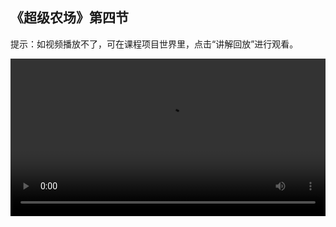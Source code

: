 ## 《超级农场》第四节
 
提示：如视频播放不了，可在课程项目世界里，点击“讲解回放”进行观看。
 
<video width="100%" controls controlslist="nodownload nofullscreen noremoteplayback" disablePictureInPicture>
  <source src="https://api.keepwork.com/ts-storage/siteFiles/21627/raw#超级农场4_4.1.webm" type="video/webm" />
  <source src="https://api.keepwork.com/ts-storage/siteFiles/21628/raw#超级农场4_4.1.mp4" type="video/mp4" />
   
  你的浏览器不支持播放
</video>
<style>
video::-webkit-media-controls-fullscreen-button { display: none; } 
</style>

## 字幕


这节课，我们将来学习一个新的知识点——骨骼
骨骼主要可以用来做什么呢？
它会控制与它连接且颜色相同的所有方块
通过操作骨骼，可以让模型动起来
具体的效果在接下来的课程中我们可以感受一下
可以看到，在场景的左边有一只放置好的兔子
我们来给这个兔子添加上一块骨骼

### 步骤一

首先，点击E按钮，打开工具栏
选择电影子标签下的骨骼方块
左键打掉兔子模型下方的一个方块
右键放置骨骼方块
这里需要注意的是骨骼有一头是尖的， 代表了骨骼的方向
然后，选中放置了骨骼的兔子模型
保存为bmax模型，取名为rabbit
注意保存的时候要面向X轴正方向，也就是红色箭头所指向的方向
设置模型属性为可拖动
右键放置兔子在场景中
到这里，带有骨骼的兔子就成功放置好啦
拖动兔子，可以注意到，虽然添加了骨骼，但是兔子现在是静态没有动作的
想要让兔子动起来，我们还需要对骨骼进行一些操作
### 步骤二
想要让兔子动起来，我们需要给它制作骨骼动画
要制作动画，必不可少的就是电影方块了
点击E按钮，打开工具栏
选择电影子标签下的电影方块
右键放置在场景中
打开电影方块
修改右下角的时间为1秒
点击电影片段窗口中的+号，添加角色
这里，我们选择上一小节保存的兔子模型
点击确定，兔子就成功添加好了
可以注意到左下角的属性为动作
接着，点击右下角蓝色框的+号，选择0号，代表待机动作，点击确定
点击左下角的动作属性，切换为大小属性
拖动坐标轴，可以调整兔子的大小
关闭电影方块，到这里，待机状态下的动画就制作好啦
接下来，我们制作走路状态下的动画
在保存待机动作电影方块的旁边，再添加一个电影方块
打开新添加的电影方块
同样的方法，将时间修改为1秒
添加兔子角色，调整角色的大小
接着，点击左下角的大小属性，切换为骨骼属性
可以看到有一个绿色的小点，这个小点就是骨骼所在的位置
点击它，会出现旋转轴，三个颜色代表三个不同的方向
调整旋转轴，可以设计兔子的动作
首先，拖动旋转轴，设置模型的初始状态
然后，右键点击下方的时间滑块，输入500，调整时间到500毫秒
再次拖动旋转轴，设置模型的中间状态
最后，右键点击下方的时间滑块，输入1000，调整时间到1000毫秒
再次拖动旋转轴，设置模型的最终状态
到这里，让兔子前后摇摆的动作就设计完成啦
点击到开始，点击播放看看效果
最后，我们给这个动作设置一个动作编号
点击左下角的骨骼，切换到动作属性
点击到开始，让时间轴来到第一帧
点击+号，选择4号，代表走路动作，点击确定
点击播放，可以看到兔子就前后摆动起来啦
关闭电影方块
到这里，待机动作和走路动作的骨骼动画就分别制作好了


### 步骤三

骨骼动画已经制作好了
在给农场添加青蛙和小狗时，我们注意到青蛙和小狗是有动作编号的
这种带动作的模型就叫做ParaX动画模型
如何将骨骼动画保存为ParaX动画模型呢？
操作也比较简单，与保存bmax模型的操作是类似的
按下Ctrl键，点击鼠标左键
选中两个电影方块
点击保存，选择ParaX动画模型导出
命名为rabbit
点击确定，动画模型成功导出
点击E按钮，打开工具栏
选择工具子标签下的活动模型
点击模型，选择刚刚保存的X文件
可以注意到，模型下方有0和4两个动作编号
这就是骨骼动画里设计的动作
点击确定，右键放置模型到   场景中
拖动坐标轴上的小方块，调整兔子大小
点击属性，切换到属性面板
修改待机动画为“走路”
修改自动转向为“是”
点击确定，拖动来看看效果
可以看到，兔子一边旋转一边前后摆动
如何制作和导出动画模型的方法你学会了吗？
你也去制作一个ParaX动画模型来丰富你的农场吧
带有多个骨骼的ParaX动画模型，我们在后面的课程中会继续学习